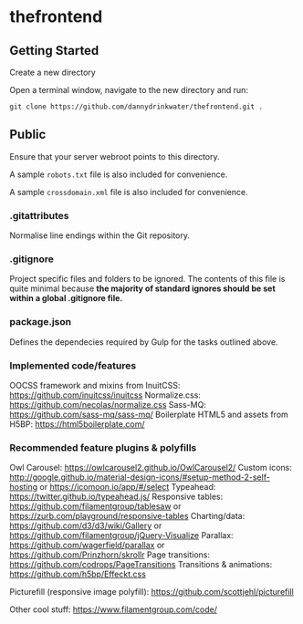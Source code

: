 # thefrontend


## Getting Started

Create a new directory

Open a terminal window, navigate to the new directory and run:

`git clone https://github.com/dannydrinkwater/thefrontend.git .`

## Public

Ensure that your server webroot points to this directory.

A sample `robots.txt` file is also included for convenience.

A sample `crossdomain.xml` file is also included for convenience.
### .gitattributes

Normalise line endings within the Git repository.

### .gitignore

Project specific files and folders to be ignored. The contents of this file is quite minimal because **the majority of standard ignores should be set within a global .gitignore file.**

### package.json

Defines the dependecies required by Gulp for the tasks outlined above.

### Implemented code/features
OOCSS framework and mixins from InuitCSS: https://github.com/inuitcss/inuitcss
Normalize.css: https://github.com/necolas/normalize.css
Sass-MQ: https://github.com/sass-mq/sass-mq/
Boilerplate HTML5 and assets from H5BP: https://html5boilerplate.com/

### Recommended feature plugins & polyfills

Owl Carousel: https://owlcarousel2.github.io/OwlCarousel2/
Custom icons: http://google.github.io/material-design-icons/#setup-method-2-self-hosting or https://icomoon.io/app/#/select
Typeahead: https://twitter.github.io/typeahead.js/
Responsive tables: https://github.com/filamentgroup/tablesaw or https://zurb.com/playground/responsive-tables
Charting/data: https://github.com/d3/d3/wiki/Gallery or https://github.com/filamentgroup/jQuery-Visualize
Parallax: https://github.com/wagerfield/parallax or https://github.com/Prinzhorn/skrollr
Page transitions: https://github.com/codrops/PageTransitions
Transitions & animations: https://github.com/h5bp/Effeckt.css

Picturefill (responsive image polyfill): https://github.com/scottjehl/picturefill

Other cool stuff: https://www.filamentgroup.com/code/